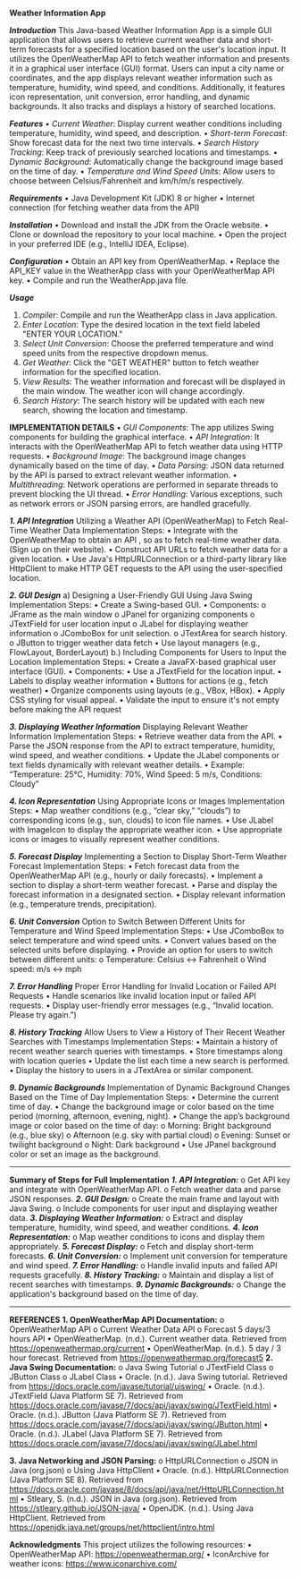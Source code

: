 **Weather Information App**

***Introduction***
This Java-based Weather Information App is a simple GUI application that allows users to retrieve current weather data and short-term forecasts for a specified location based on the user's location input. It utilizes the OpenWeatherMap API to fetch weather information and presents it in a graphical user interface (GUI) format. Users can input a city name or coordinates, and the app displays relevant weather information such as temperature, humidity, wind speed, and conditions. Additionally, it features icon representation, unit conversion, error handling, and dynamic backgrounds. It also tracks and displays a history of searched locations.

***Features***
•	*Current Weather*: Display current weather conditions including temperature, humidity, wind speed, and description.
•	*Short-term Forecast*: Show forecast data for the next two time intervals.
•	*Search History Tracking*: Keep track of previously searched locations and timestamps.
•	*Dynamic Background*: Automatically change the background image based on the time of day.
•	*Temperature and Wind Speed Units*: Allow users to choose between Celsius/Fahrenheit and km/h/m/s respectively.

***Requirements***
•	Java Development Kit (JDK) 8 or higher
•	Internet connection (for fetching weather data from the API)

***Installation***
•	Download and install the JDK from the Oracle website.
•	Clone or download the repository to your local machine.
•	Open the project in your preferred IDE (e.g., IntelliJ IDEA, Eclipse).

***Configuration***
•	Obtain an API key from OpenWeatherMap.
•	Replace the API_KEY value in the WeatherApp class with your OpenWeatherMap API key.
•	Compile and run the WeatherApp.java file.

***Usage***
1.	*Compiler*: Compile and run the WeatherApp class in Java application.
2.	*Enter Location*: Type the desired location in the text field labeled "ENTER YOUR LOCATION."
3.	*Select Unit Conversion*: Choose the preferred temperature and wind speed units from the respective dropdown menus.
4.	*Get Weather*: Click the "GET WEATHER" button to fetch weather information for the specified location.
5.	*View Results*: The weather information and forecast will be displayed in the main window. The weather icon will change accordingly.
6.	*Search History*: The search history will be updated with each new search, showing the location and timestamp.

**IMPLEMENTATION DETAILS**
•	*GUI Components*: The app utilizes Swing components for building the graphical interface.
•	*API Integration*: It interacts with the OpenWeatherMap API to fetch weather data using HTTP requests.
•	*Background Image*: The background image changes dynamically based on the time of day.
•	*Data Parsing*: JSON data returned by the API is parsed to extract relevant weather information.
•	*Multithreading*: Network operations are performed in separate threads to prevent blocking the UI thread.
•	*Error Handling*: Various exceptions, such as network errors or JSON parsing errors, are handled gracefully.

***1. API Integration***
Utilizing a Weather API (OpenWeatherMap) to Fetch Real-Time Weather Data
Implementation Steps:
•	Integrate with the OpenWeatherMap to obtain an API , so as to  fetch real-time weather data. (Sign up on their website).
•	Construct API URLs to fetch weather data for a given location.
•	Use Java's HttpURLConnection or a third-party library like HttpClient to make HTTP GET requests to the API using the user-specified location.

***2. GUI Design***
a) Designing a User-Friendly GUI Using Java Swing
Implementation Steps:
•	Create a Swing-based GUI.
•	Components:
o	JFrame as the main window
o	JPanel for organizing components
o	JTextField for user location input
o	JLabel for displaying weather information
o	JComboBox for unit selection.
o	JTextArea for search history.
o	JButton to trigger weather data fetch
•	Use layout managers (e.g., FlowLayout, BorderLayout)
b.) Including Components for Users to Input the Location
Implementation Steps:
•	Create a JavaFX-based graphical user interface (GUI).
•	Components:
•	Use a JTextField for the location input.
•	Labels to display weather information
•	Buttons for actions (e.g., fetch weather)
•	Organize components using layouts (e.g., VBox, HBox).
•	Apply CSS styling for visual appeal.
•	Validate the input to ensure it's not empty before making the API request

***3. Displaying Weather Information***
Displaying Relevant Weather Information
Implementation Steps:
•	Retrieve weather data from the API.
•	Parse the JSON response from the API to extract temperature, humidity, wind speed, and weather conditions.
•	Update the JLabel components or text fields dynamically with relevant weather details.
•	Example: “Temperature: 25°C, Humidity: 70%, Wind Speed: 5 m/s, Conditions: Cloudy”

***4. Icon Representation***
Using Appropriate Icons or Images
Implementation Steps:
•	 Map weather conditions (e.g., “clear sky,” “clouds”) to corresponding icons (e.g., sun, clouds) to icon file names.
•	Use JLabel with ImageIcon to display the appropriate weather icon.
•	Use appropriate icons or images to visually represent weather conditions.

***5. Forecast Display***
Implementing a Section to Display Short-Term Weather Forecast
Implementation Steps:
•	Fetch forecast data from the OpenWeatherMap API (e.g., hourly or daily forecasts).
•	Implement a section to display a short-term weather forecast.
•	Parse and display the forecast information in a designated section.
•	Display relevant information (e.g., temperature trends, precipitation).

***6. Unit Conversion***
Option to Switch Between Different Units for Temperature and Wind Speed
Implementation Steps:
•	Use JComboBox to select temperature and wind speed units.
•	Convert values based on the selected units before displaying.
•	Provide an option for users to switch between different units:
o	Temperature: Celsius ↔ Fahrenheit
o	Wind speed: m/s ↔ mph

***7. Error Handling***
 Proper Error Handling for Invalid Location or Failed API Requests 
•	Handle scenarios like invalid location input or failed API requests.
•	Display user-friendly error messages (e.g., “Invalid location. Please try again.”)

***8. History Tracking***
 Allow Users to View a History of Their Recent Weather Searches with Timestamps
Implementation Steps:
•	Maintain a history of recent weather search queries with timestamps.
•	Store timestamps along with location queries
•	Update the list each time a new search is performed.
•	Display the history to users in a JTextArea or similar component.

***9. Dynamic Backgrounds***
 Implementation of Dynamic Background Changes Based on the Time of Day
Implementation Steps:
•	Determine the current time of day.
•	Change the background image or color based on the time period (morning, afternoon, evening, night).
•	Change the app’s background image or color based on the time of day:
o	Morning: Bright background (e.g., blue sky)
o	Afternoon (e.g. sky with partial cloud)
o	Evening: Sunset or twilight background
o	Night: Dark background
•	Use JPanel background color or set an image as the background.
________________________________________
**Summary of Steps for Full Implementation**
***1.	API Integration:***
o	Get API key and integrate with OpenWeatherMap API.
o	Fetch weather data and parse JSON responses.
***2. GUI Design:***
o	Create the main frame and layout with Java Swing.
o	Include components for user input and displaying weather data.
***3. Displaying Weather Information:***
o	Extract and display temperature, humidity, wind speed, and weather conditions.
***4.	Icon Representation:***
o	Map weather conditions to icons and display them appropriately.
***5.	Forecast Display:***
o	Fetch and display short-term forecasts.
***6.	Unit Conversion:***
o	Implement unit conversion for temperature and wind speed.
***7.	Error Handling:***
o	Handle invalid inputs and failed API requests gracefully.
***8.	History Tracking:***
o	Maintain and display a list of recent searches with timestamps.
***9.	Dynamic Backgrounds:***
o	Change the application's background based on the time of day.
________________________________________
**REFERENCES**
**1.	OpenWeatherMap API Documentation:**
o	OpenWeatherMap API
o	Current Weather Data API
o	Forecast 5 days/3 hours API
•	OpenWeatherMap. (n.d.). Current weather data. Retrieved from https://openweathermap.org/current
•	OpenWeatherMap. (n.d.). 5 day / 3 hour forecast. Retrieved from https://openweathermap.org/forecast5
**2.	Java Swing Documentation:**
o	Java Swing Tutorial
o	JTextField Class
o	JButton Class
o	JLabel Class
•	Oracle. (n.d.). Java Swing tutorial. Retrieved from https://docs.oracle.com/javase/tutorial/uiswing/
•	Oracle. (n.d.). JTextField (Java Platform SE 7). Retrieved from https://docs.oracle.com/javase/7/docs/api/javax/swing/JTextField.html
•	Oracle. (n.d.). JButton (Java Platform SE 7). Retrieved from https://docs.oracle.com/javase/7/docs/api/javax/swing/JButton.html
•	Oracle. (n.d.). JLabel (Java Platform SE 7). Retrieved from https://docs.oracle.com/javase/7/docs/api/javax/swing/JLabel.html

**3.	Java Networking and JSON Parsing:**
o	HttpURLConnection
o	JSON in Java (org.json)
o	Using Java HttpClient
•	Oracle. (n.d.). HttpURLConnection (Java Platform SE 8). Retrieved from https://docs.oracle.com/javase/8/docs/api/java/net/HttpURLConnection.html
•	Stleary, S. (n.d.). JSON in Java (org.json). Retrieved from https://stleary.github.io/JSON-java/
•	OpenJDK. (n.d.). Using Java HttpClient. Retrieved from https://openjdk.java.net/groups/net/httpclient/intro.html

**Acknowledgments**
This project utilizes the following resources:
•	OpenWeatherMap API: https://openweathermap.org/
•	IconArchive for weather icons: https://www.iconarchive.com/
